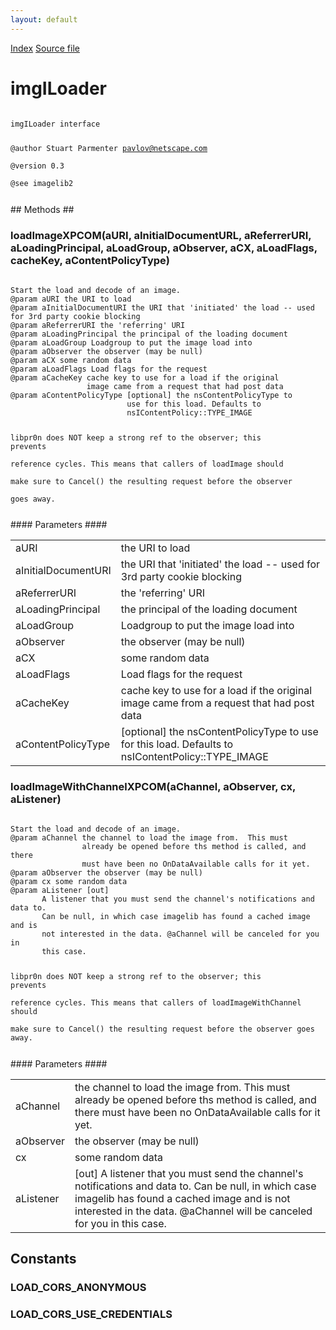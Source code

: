 ```yaml
---
layout: default
---
```

<div id='links'><a href="../index.html">Index</a>
<a href="http://dxr.mozilla.org/mozilla-central/source/image/public/imgILoader.idl">Source file</a>
</div>

# imgILoader #
<code>  
imgILoader interface  
  
@author Stuart Parmenter <pavlov@netscape.com>  
@version 0.3  
@see imagelib2  
  
</code>
## Methods ##

### loadImageXPCOM(aURI, aInitialDocumentURL, aReferrerURI, aLoadingPrincipal, aLoadGroup, aObserver, aCX, aLoadFlags, cacheKey, aContentPolicyType) ###
<code>  
Start the load and decode of an image.  
@param aURI the URI to load  
@param aInitialDocumentURI the URI that 'initiated' the load -- used for 3rd party cookie blocking  
@param aReferrerURI the 'referring' URI  
@param aLoadingPrincipal the principal of the loading document  
@param aLoadGroup Loadgroup to put the image load into  
@param aObserver the observer (may be null)  
@param aCX some random data  
@param aLoadFlags Load flags for the request  
@param aCacheKey cache key to use for a load if the original  
                 image came from a request that had post data  
@param aContentPolicyType [optional] the nsContentPolicyType to  
                          use for this load. Defaults to  
                          nsIContentPolicy::TYPE_IMAGE  
  
  
libpr0n does NOT keep a strong ref to the observer; this prevents  
reference cycles.  This means that callers of loadImage should  
make sure to Cancel() the resulting request before the observer  
goes away.  
  
</code>
#### Parameters ####

<table>

<tr>
<td>aURI</td>
<td>the URI to load  
</td>
</tr>

<tr>
<td>aInitialDocumentURI</td>
<td>the URI that 'initiated' the load -- used for 3rd party cookie blocking  
</td>
</tr>

<tr>
<td>aReferrerURI</td>
<td>the 'referring' URI  
</td>
</tr>

<tr>
<td>aLoadingPrincipal</td>
<td>the principal of the loading document  
</td>
</tr>

<tr>
<td>aLoadGroup</td>
<td>Loadgroup to put the image load into  
</td>
</tr>

<tr>
<td>aObserver</td>
<td>the observer (may be null)  
</td>
</tr>

<tr>
<td>aCX</td>
<td>some random data  
</td>
</tr>

<tr>
<td>aLoadFlags</td>
<td>Load flags for the request  
</td>
</tr>

<tr>
<td>aCacheKey</td>
<td>cache key to use for a load if the original  
                 image came from a request that had post data  
</td>
</tr>

<tr>
<td>aContentPolicyType</td>
<td>[optional] the nsContentPolicyType to  
                          use for this load. Defaults to  
                          nsIContentPolicy::TYPE_IMAGE  
</td>
</tr>

</table>

### loadImageWithChannelXPCOM(aChannel, aObserver, cx, aListener) ###
<code>  
Start the load and decode of an image.  
@param aChannel the channel to load the image from.  This must  
                already be opened before ths method is called, and there  
                must have been no OnDataAvailable calls for it yet.  
@param aObserver the observer (may be null)  
@param cx some random data  
@param aListener [out]  
       A listener that you must send the channel's notifications and data to.  
       Can be null, in which case imagelib has found a cached image and is  
       not interested in the data. @aChannel will be canceled for you in  
       this case.  
  
libpr0n does NOT keep a strong ref to the observer; this prevents  
reference cycles.  This means that callers of loadImageWithChannel should  
make sure to Cancel() the resulting request before the observer goes away.  
  
</code>
#### Parameters ####

<table>

<tr>
<td>aChannel</td>
<td>the channel to load the image from.  This must  
                already be opened before ths method is called, and there  
                must have been no OnDataAvailable calls for it yet.  
</td>
</tr>

<tr>
<td>aObserver</td>
<td>the observer (may be null)  
</td>
</tr>

<tr>
<td>cx</td>
<td>some random data  
</td>
</tr>

<tr>
<td>aListener</td>
<td>[out]  
       A listener that you must send the channel's notifications and data to.  
       Can be null, in which case imagelib has found a cached image and is  
       not interested in the data. @aChannel will be canceled for you in  
       this case.  
</td>
</tr>

</table>

## Constants ##

### LOAD_CORS_ANONYMOUS ###

### LOAD_CORS_USE_CREDENTIALS ###
